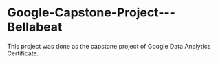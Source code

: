 # Google-Capstone-Project---Bellabeat
This project was done as the capstone project of Google Data Analytics Certificate.
